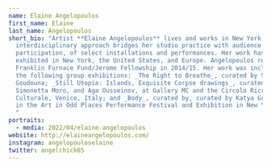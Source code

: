 ```yaml
---
name: Elaine Angelopoulos
first_name: Elaine
last_name: Angelopoulos
short_bio: "Artist **Elaine Angelopoulos** lives and works in New York City. Her
  interdisciplinary approach bridges her studio practice with audience
  participation, of select installations and performances. Her work has been
  exhibited in New York, the United States, and Europe. Angelopoulos received a
  Franklin Furnace Fund/Jerome Fellowship in 2014/15. Her work was included in
  the following group exhibitions: _The Right to Breathe_, curated by Sozita
  Goudouna; _Still Utopia: Islands, Exquisite Corpse drawings_, curated by
  Simonetta Moro, and Aga Ousseinov, at Gallery MC and the Circolo Ricreativo
  Culturale, Venice, Italy; and _Body_, curated by, curated by Katya Grokhovsky
  in the Art in Odd Places Performance Festival and Exhibition in New York City.
  "
portraits:
  - media: 2022/04/elaine-angelopoulos
website: http://elaineangelopoulos.com/
instagram: angelopouloselaine
twitter: angelchick65
---
```

